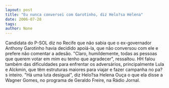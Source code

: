 ```yaml
---
layout: post
title: "Eu nunca conversei com Garotinho, diz Helo?sa Helena"
date: 2006-07-28
tags: 
author: None
---
```

Candidata do P-SOL diz no Recife que não sabia que o ex-governador Anthony Garotinho havia decidido apoiá-la, que não conversou com ele e prefere não comentar a adesão.
\"Claro, humildemente, todas as pessoas que querem votar em mim eu tenho que agradecer\", ressaltou.
HH falou também das dificuldades para enfrentar os adversários, principalmente Lula e Alckmin, que têm estruturas maiores para viajar e fazer campanha no pa?s inteiro.
\"Há uma luta desigual\", diz Helo?sa Helena
Ouça o que ela disse a Wagner Gomes, no programa de Geraldo Freire, na Rádio Jornal. 